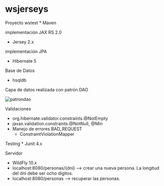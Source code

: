 # wsjerseys

Proyecto wstest
	* Maven
	
implementación JAX RS 2.0
  * Jersey 2.x
  
implementación JPA
  * Hibernate 5
  
Base de Datos 
  * hsqldb
  
Capa de datos realizada con patrón DAO

![patrondao](https://user-images.githubusercontent.com/10741694/43360471-42d30dec-928c-11e8-9163-e3da0fe2ae81.png)


Validaciones
  * org.hibernate.validator.constraints.@NotEmpty
  * javax.validation.constraints.@NotNull, @Min
  * Manejo de errores BAD_REQUEST 
  	* ConstraintViolationMapper

Testing
	* Junit 4.x  
   	 
Servidor 
  * WildFly 10.x
  * localhost:8080/personas/{dni} --> crear una nueva persona. La longitud del dni debe ser ocho dígitos.
  * localhost:8080/personas --> recuperar las personas.
 

